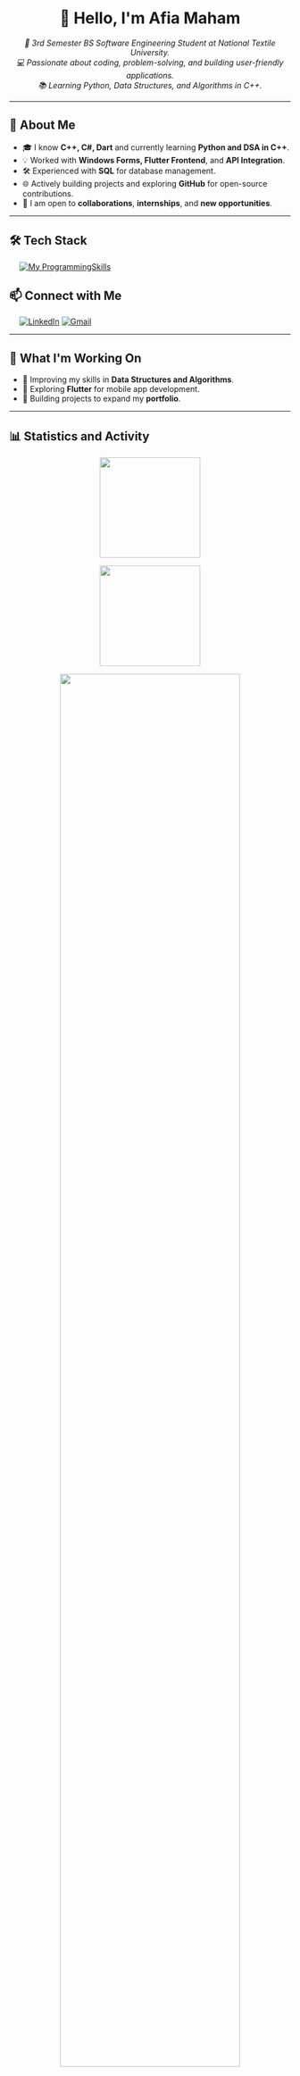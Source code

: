 <!-- Afia Maham's Professional GitHub README -->
<h1 align="center">👋 Hello, I'm Afia Maham</h1>

<p align="center">
  <em>
    🚀 3rd Semester BS Software Engineering Student at National Textile University.<br/>
    💻 Passionate about coding, problem-solving, and building user-friendly applications.<br/>
    📚 Learning Python, Data Structures, and Algorithms in C++.
  </em>
</p>

---

## 🌟 **About Me**
- 🎓 I know **C++, C#, Dart** and currently learning **Python and DSA in C++**.
- 💡 Worked with **Windows Forms, Flutter Frontend**, and **API Integration**.
- 🛠️ Experienced with **SQL** for database management.
- 🌐 Actively building projects and exploring **GitHub** for open-source contributions.
- 💼 I am open to **collaborations**, **internships**, and **new opportunities**.

---

## 🛠️ **Tech Stack**

&emsp;
[![My ProgrammingSkills](https://skillicons.dev/icons?i=cpp,cs,dart,py,flutter,dotnet,sqlite&perline=7)](https://skillicons.dev) 

## 📫 **Connect with Me**

&emsp;
[![LinkedIn](https://skillicons.dev/icons?i=linkedin)](https://www.linkedin.com/in/afiamaham/)
[![Gmail](https://skillicons.dev/icons?i=gmail)](mailto:afiamaham08@gmail.com)

</p>

---

## 🚀 **What I'm Working On**
- 🌱 Improving my skills in **Data Structures and Algorithms**.
- 🎯 Exploring **Flutter** for mobile app development.
- 🔭 Building projects to expand my **portfolio**.

---

## 📊 **Statistics and Activity**

<p align="center">
    <a href="https://github.com/AfiaMaham">
        <img height="180em" src="https://github-readme-stats-git-masterrstaa-rickstaa.vercel.app/api?username=AfiaMaham&show_icons=true&theme=nightowl&include_all_commits=true&count_private=true&hide_border=true"/>
    </a>
</p>

<p align="center">
    <a href="https://github.com/AfiaMaham">
        <img height="180em" src="https://github-readme-stats-eight-theta.vercel.app/api/top-langs/?username=AfiaMaham&langs_count=12&layout=compact&theme=nightowl&include_all_commits=true&count_private=true&hide_border=true" />
    </a>
</p>

<p align="center">
    <a href="https://github.com/AfiaMaham"> 
        <img width="80%" src="https://github-readme-streak-stats.herokuapp.com/?user=AfiaMaham&show_icons=true&locale=en&layout=demo&theme=nightowl&hide_border=true" /> 
    </a>  
</p>

<br>
#




